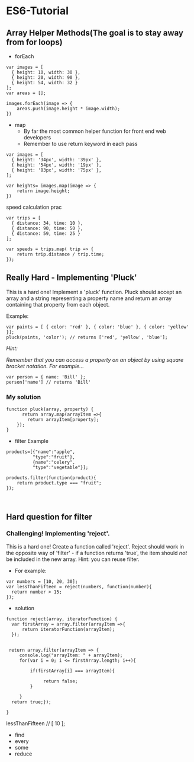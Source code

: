 # ES6-Tutorial
## Array Helper Methods(The goal is to stay away from for loops)
- forEach
```
var images = [
  { height: 10, width: 30 },
  { height: 20, width: 90 },
  { height: 54, width: 32 }
];
var areas = [];

images.forEach(image => {
    areas.push(image.height * image.width);
})
```
- map
  - By far the most common helper function for front end web developers
  - Remember to use return keyword in each pass
```
var images = [
  { height: '34px', width: '39px' },
  { height: '54px', width: '19px' },
  { height: '83px', width: '75px' },
];

var heights= images.map(image => {
    return image.height;
})
```
speed calculation prac
```
var trips = [
  { distance: 34, time: 10 },
  { distance: 90, time: 50 },
  { distance: 59, time: 25 }
];

var speeds = trips.map( trip => {
    return trip.distance / trip.time;
});
```

## Really Hard - Implementing 'Pluck'

This is a hard one!
Implement a 'pluck' function.  Pluck should accept an array and a string representing a property name and return an  array containing that property from each object. 

Example: 
```
var paints = [ { color: 'red' }, { color: 'blue' }, { color: 'yellow' }];
pluck(paints, 'color'); // returns ['red', 'yellow', 'blue'];
```

*Hint:*

*Remember that you can access a property on an object by using square bracket notation. For example...*
```
var person = { name: 'Bill' };
person['name'] // returns 'Bill'
```
### My solution
```
function pluck(array, property) {
      return array.map(arrayItem =>{
        return arrayItem[property];
    });
}
```
- filter
Example
```
products=[{"name":"apple",
          "type":"fruit"},
          {name":"celery",
          "type":"vegetable"}];
       
products.filter(function(product){
    return product.type === "fruit";      
});

       
```
## Hard question for filter
### Challenging! Implementing 'reject'.

This is a hard one!  Create a function called 'reject'.  Reject should work in the opposite way of 'filter' - if a function returns 'true', the item should *not* be included in the new array.  Hint: you can reuse filter.


- For example:
```
var numbers = [10, 20, 30];
var lessThanFifteen = reject(numbers, function(number){
  return number > 15;
}); 
```
- solution
```
function reject(array, iteratorFunction) {
  var firstArray = array.filter(arrayItem =>{
      return iteratorFunction(arrayItem);
  });

  
 return array.filter(arrayItem => {
     console.log("arrayItem: " + arrayItem);
     for(var i = 0; i <= firstArray.length; i++){
           
         if(firstArray[i] === arrayItem){
           
              return false;
         }
        
     }
  return true;});
 
}
```
lessThanFifteen // [ 10 ];
- find
- every
- some
- reduce
